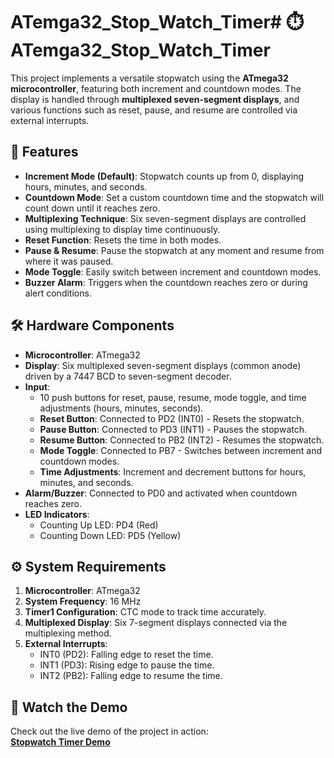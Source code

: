 # ATemga32_Stop_Watch_Timer# ⏱️ ATemga32_Stop_Watch_Timer

This project implements a versatile stopwatch using the **ATmega32 microcontroller**, featuring both increment and countdown modes. The display is handled through **multiplexed seven-segment displays**, and various functions such as reset, pause, and resume are controlled via external interrupts.

## 🚀 Features

- **Increment Mode (Default)**: Stopwatch counts up from 0, displaying hours, minutes, and seconds.
- **Countdown Mode**: Set a custom countdown time and the stopwatch will count down until it reaches zero.
- **Multiplexing Technique**: Six seven-segment displays are controlled using multiplexing to display time continuously.
- **Reset Function**: Resets the time in both modes.
- **Pause & Resume**: Pause the stopwatch at any moment and resume from where it was paused.
- **Mode Toggle**: Easily switch between increment and countdown modes.
- **Buzzer Alarm**: Triggers when the countdown reaches zero or during alert conditions.

## 🛠️ Hardware Components

- **Microcontroller**: ATmega32
- **Display**: Six multiplexed seven-segment displays (common anode) driven by a 7447 BCD to seven-segment decoder.
- **Input**: 
  - 10 push buttons for reset, pause, resume, mode toggle, and time adjustments (hours, minutes, seconds).
  - **Reset Button**: Connected to PD2 (INT0) - Resets the stopwatch.
  - **Pause Button**: Connected to PD3 (INT1) - Pauses the stopwatch.
  - **Resume Button**: Connected to PB2 (INT2) - Resumes the stopwatch.
  - **Mode Toggle**: Connected to PB7 - Switches between increment and countdown modes.
  - **Time Adjustments**: Increment and decrement buttons for hours, minutes, and seconds.
- **Alarm/Buzzer**: Connected to PD0 and activated when countdown reaches zero.
- **LED Indicators**: 
  - Counting Up LED: PD4 (Red)
  - Counting Down LED: PD5 (Yellow)

## ⚙️ System Requirements

1. **Microcontroller**: ATmega32
2. **System Frequency**: 16 MHz
3. **Timer1 Configuration**: CTC mode to track time accurately.
4. **Multiplexed Display**: Six 7-segment displays connected via the multiplexing method.
5. **External Interrupts**:
   - INT0 (PD2): Falling edge to reset the time.
   - INT1 (PD3): Rising edge to pause the time.
   - INT2 (PB2): Falling edge to resume the time.


## 🎥 Watch the Demo

Check out the live demo of the project in action:  
**[Stopwatch Timer Demo](https://www.linkedin.com/feed/update/urn:li:activity:7239276678693212160/)**



